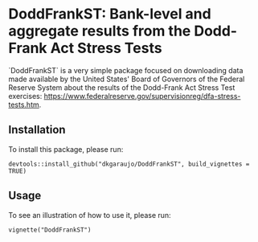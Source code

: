 # DoddFrankST: Bank-level and aggregate results from the Dodd-Frank Act Stress Tests

\`DoddFrankST\` is a very simple package focused on downloading data made available by the United States' Board of Governors of the Federal Reserve System about the results of the Dodd-Frank Act Stress Test exercises: https://www.federalreserve.gov/supervisionreg/dfa-stress-tests.htm.

## Installation

To install this package, please run:

    devtools::install_github("dkgaraujo/DoddFrankST", build_vignettes = TRUE)

## Usage

To see an illustration of how to use it, please run:

    vignette("DoddFrankST")
